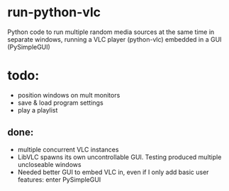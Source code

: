 # run-python-vlc
Python code to run multiple random media sources at the same time in separate windows, running a VLC player (python-vlc) embedded in a GUI (PySimpleGUI)

# todo:
- position windows on mult monitors
- save & load program settings 
- play a playlist


## done:
- multiple concurrent VLC instances
- LibVLC spawns its own uncontrollable GUI. Testing produced multiple uncloseable windows
- Needed better GUI to embed VLC in, even if I only add basic user features: enter PySimpleGUI
 